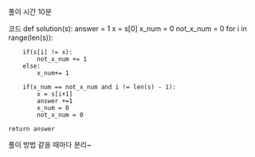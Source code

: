 풀이 시간
10분

코드
def solution(s):
    answer = 1
    x = s[0]
    x_num = 0
    not_x_num = 0
    for i in range(len(s)):
        
        if(s[i] != x):
            not_x_num += 1
        else:
            x_num+= 1
            
        if(x_num == not_x_num and i != len(s) - 1):
            x = s[i+1]
            answer +=1
            x_num = 0
            not_x_num = 0
            
    return answer
풀이 방법
같을 때마다 분리~
